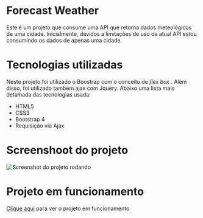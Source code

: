 # Forecast Weather
Este é um projeto que consume uma API que retorna dados meteológicos de uma cidade. Inicialmente, devidos a limitações de uso da atual API estou consumindo os dados de apenas uma cidade. 

# Tecnologias utilizadas
Neste projeto foi utilizado o Boostrap com o conceito de *flex box* . Além disso, foi utilizado também ajax com Jquery. Abaixo uma lista mais detalhada das tecnologias usada:

* HTML5
* CSS3
* Bootstrap 4
* Requisição via Ajax

# Screenshoot do projeto

![Screenshot do projeto rodando](https://raw.githubusercontent.com/fabioalmeida100/ForecastWeather/master/assets/img/screenshoot_v1.0.png)

# Projeto em funcionamento
[Clique aqui](https://fabiodeveloper.com/projects/forecast/index.html) para ver o projeto em funcionamento
